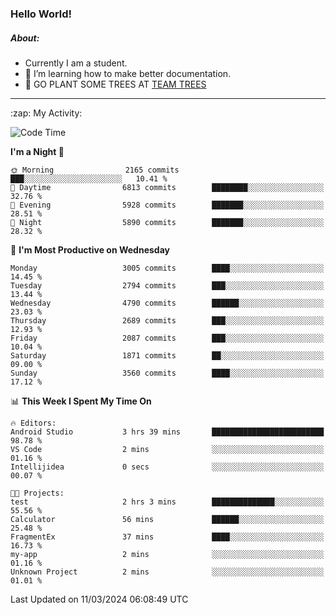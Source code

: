 ### Hello World!

##### About:
- Currently I am a student.
- 🌱 I’m learning how to make better documentation.
- 🌱 GO PLANT SOME TREES AT [TEAM TREES](https://teamtrees.org/)

---
  <summary>:zap: My Activity:</summary>
  
<!--START_SECTION:waka-->
![Code Time](http://img.shields.io/badge/Code%20Time-1%2C299%20hrs%2057%20mins-blue)

**I'm a Night 🦉** 

```text
🌞 Morning                2165 commits        ███░░░░░░░░░░░░░░░░░░░░░░   10.41 % 
🌆 Daytime                6813 commits        ████████░░░░░░░░░░░░░░░░░   32.76 % 
🌃 Evening                5928 commits        ███████░░░░░░░░░░░░░░░░░░   28.51 % 
🌙 Night                  5890 commits        ███████░░░░░░░░░░░░░░░░░░   28.32 % 
```
📅 **I'm Most Productive on Wednesday** 

```text
Monday                   3005 commits        ████░░░░░░░░░░░░░░░░░░░░░   14.45 % 
Tuesday                  2794 commits        ███░░░░░░░░░░░░░░░░░░░░░░   13.44 % 
Wednesday                4790 commits        ██████░░░░░░░░░░░░░░░░░░░   23.03 % 
Thursday                 2689 commits        ███░░░░░░░░░░░░░░░░░░░░░░   12.93 % 
Friday                   2087 commits        ███░░░░░░░░░░░░░░░░░░░░░░   10.04 % 
Saturday                 1871 commits        ██░░░░░░░░░░░░░░░░░░░░░░░   09.00 % 
Sunday                   3560 commits        ████░░░░░░░░░░░░░░░░░░░░░   17.12 % 
```


📊 **This Week I Spent My Time On** 

```text
🔥 Editors: 
Android Studio           3 hrs 39 mins       █████████████████████████   98.78 % 
VS Code                  2 mins              ░░░░░░░░░░░░░░░░░░░░░░░░░   01.16 % 
Intellijidea             0 secs              ░░░░░░░░░░░░░░░░░░░░░░░░░   00.07 % 

🐱‍💻 Projects: 
test                     2 hrs 3 mins        ██████████████░░░░░░░░░░░   55.56 % 
Calculator               56 mins             ██████░░░░░░░░░░░░░░░░░░░   25.48 % 
FragmentEx               37 mins             ████░░░░░░░░░░░░░░░░░░░░░   16.73 % 
my-app                   2 mins              ░░░░░░░░░░░░░░░░░░░░░░░░░   01.16 % 
Unknown Project          2 mins              ░░░░░░░░░░░░░░░░░░░░░░░░░   01.01 % 
```


 Last Updated on 11/03/2024 06:08:49 UTC
<!--END_SECTION:waka-->
